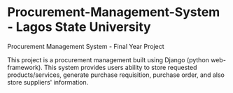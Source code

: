 # Procurement-Management-System - Lagos State University
Procurement Management System - Final Year Project

This project is a procurement management built using Django (python web-framework). 
This system provides users ability to store requested products/services, generate purchase requisition, purchase order, and also store suppliers' information.
